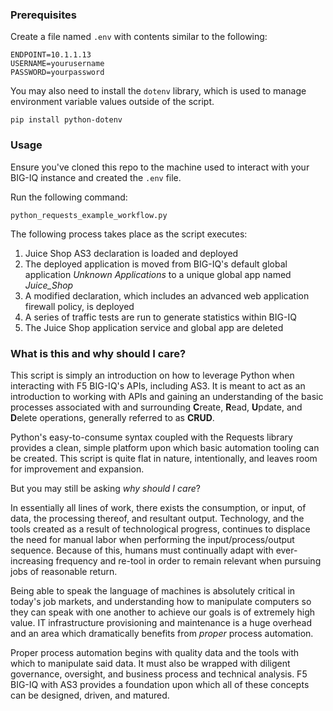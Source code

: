 ### Prerequisites

Create a file named `.env` with contents similar to the following:

```
ENDPOINT=10.1.1.13
USERNAME=yourusername
PASSWORD=yourpassword
```

You may also need to install the `dotenv` library, which is used to manage environment variable values outside of the script.

```
pip install python-dotenv
```

### Usage

Ensure you've cloned this repo to the machine used to interact with your BIG-IQ instance and created the `.env` file.

Run the following command:

```
python_requests_example_workflow.py
```

The following process takes place as the script executes:

1. Juice Shop AS3 declaration is loaded and deployed
1. The deployed application is moved from BIG-IQ's default global application *Unknown Applications* to a unique global app named *Juice_Shop*
1. A modified declaration, which includes an advanced web application firewall policy, is deployed
1. A series of traffic tests are run to generate statistics within BIG-IQ
1. The Juice Shop application service and global app are deleted 

### What is this and why should I care?

This script is simply an introduction on how to leverage Python when interacting with F5 BIG-IQ's APIs, including AS3. It is meant to act as an introduction to working with APIs and gaining an understanding of the basic processes associated with and surrounding **C**reate, **R**ead, **U**pdate, and **D**elete operations, generally referred to as **CRUD**.

Python's easy-to-consume syntax coupled with the Requests library provides a clean, simple platform upon which basic automation tooling can be created. This script is quite flat in nature, intentionally, and leaves room for improvement and expansion.

But you may still be asking *why should I care*?

In essentially all lines of work, there exists the consumption, or input, of data, the processing thereof, and resultant output. Technology, and the tools created as a result of technological progress, continues to displace the need for manual labor when performing the input/process/output sequence. Because of this, humans must continually adapt with ever-increasing frequency and re-tool in order to remain relevant when pursuing jobs of reasonable return.

Being able to speak the language of machines is absolutely critical in today's job markets, and understanding how to manipulate computers so they can speak with one another to achieve our goals is of extremely high value. IT infrastructure provisioning and maintenance is a huge overhead and an area which dramatically benefits from *proper* process automation.

Proper process automation begins with quality data and the tools with which to manipulate said data. It must also be wrapped with diligent governance, oversight, and business process and technical analysis. F5 BIG-IQ with AS3 provides a foundation upon which all of these concepts can be designed, driven, and matured.